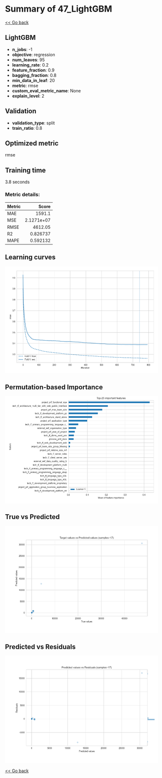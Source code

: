 # Summary of 47_LightGBM

[<< Go back](../README.md)


## LightGBM
- **n_jobs**: -1
- **objective**: regression
- **num_leaves**: 95
- **learning_rate**: 0.2
- **feature_fraction**: 0.9
- **bagging_fraction**: 0.8
- **min_data_in_leaf**: 20
- **metric**: rmse
- **custom_eval_metric_name**: None
- **explain_level**: 2

## Validation
 - **validation_type**: split
 - **train_ratio**: 0.8

## Optimized metric
rmse

## Training time

3.8 seconds

### Metric details:
| Metric   |         Score |
|:---------|--------------:|
| MAE      | 1591.1        |
| MSE      |    2.1271e+07 |
| RMSE     | 4612.05       |
| R2       |    0.826737   |
| MAPE     |    0.592132   |



## Learning curves
![Learning curves](learning_curves.png)

## Permutation-based Importance
![Permutation-based Importance](permutation_importance.png)
## True vs Predicted

![True vs Predicted](true_vs_predicted.png)


## Predicted vs Residuals

![Predicted vs Residuals](predicted_vs_residuals.png)



[<< Go back](../README.md)
